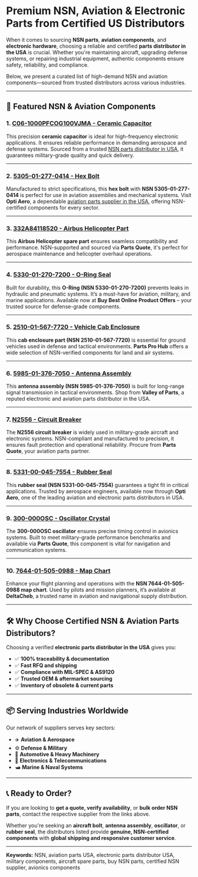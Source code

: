 # Premium NSN, Aviation & Electronic Parts from Certified US Distributors

When it comes to sourcing **NSN parts**, **aviation components**, and **electronic hardware**, choosing a reliable and certified **parts distributor in the USA** is crucial. Whether you're maintaining aircraft, upgrading defense systems, or repairing industrial equipment, authentic components ensure safety, reliability, and compliance.

Below, we present a curated list of high-demand NSN and aviation components—sourced from trusted distributors across various industries.

---

## 🔧 Featured NSN & Aviation Components

### 1. [C06-1000PFCOG100VJMA - Ceramic Capacitor](https://www.partsquote.org/C06-1000PFCOG100VJMA.html)

This precision **ceramic capacitor** is ideal for high-frequency electronic applications. It ensures reliable performance in demanding aerospace and defense systems. Sourced from a trusted [NSN parts distributor in USA](https://www.partsquote.org), it guarantees military-grade quality and quick delivery.

---

### 2. [5305-01-277-0414 - Hex Bolt](https://www.optiaero.com/5305012770414.html)

Manufactured to strict specifications, this **hex bolt** with **NSN 5305-01-277-0414** is perfect for use in aviation assemblies and mechanical systems. Visit **Opti Aero**, a dependable [aviation parts supplier in the USA](https://www.optiaero.com/), offering NSN-certified components for every sector.

---

### 3. [332A84118520 - Airbus Helicopter Part](https://www.partsquote.org/332A84118520.html)

This **Airbus Helicopter spare part** ensures seamless compatibility and performance. NSN-supported and sourced via **Parts Quote**, it's perfect for aerospace maintenance and helicopter overhaul operations.

---

### 4. [5330-01-270-7200 - O-Ring Seal](https://www.buybestonlineproductoffers.com/5330012707200.html)

Built for durability, this **O-Ring (NSN 5330-01-270-7200)** prevents leaks in hydraulic and pneumatic systems. It’s a must-have for aviation, military, and marine applications. Available now at **Buy Best Online Product Offers** – your trusted source for defense-grade components.

---

### 5. [2510-01-567-7720 - Vehicle Cab Enclosure](https://www.partsprohub.com/2510015677720.html)

This **cab enclosure part (NSN 2510-01-567-7720)** is essential for ground vehicles used in defense and tactical environments. **Parts Pro Hub** offers a wide selection of NSN-verified components for land and air systems.

---

### 6. [5985-01-376-7050 - Antenna Assembly](https://www.valleyofparts.com/5985013767050.html)

This **antenna assembly (NSN 5985-01-376-7050)** is built for long-range signal transmission in tactical environments. Shop from **Valley of Parts**, a reputed electronic and aviation parts distributor in the USA.

---

### 7. [N2556 - Circuit Breaker](https://www.partsquote.org/N2556.html)

The **N2556 circuit breaker** is widely used in military-grade aircraft and electronic systems. NSN-compliant and manufactured to precision, it ensures fault protection and operational reliability. Procure from **Parts Quote**, your aviation parts partner.

---

### 8. [5331-00-045-7554 - Rubber Seal](https://www.optiaero.com/5331000457554.html)

This **rubber seal (NSN 5331-00-045-7554)** guarantees a tight fit in critical applications. Trusted by aerospace engineers, available now through **Opti Aero**, one of the leading aviation and electronic parts distributors in USA.

---

### 9. [300-000OSC - Oscillator Crystal](https://www.partsquote.org/300-000OSC.html)

The **300-000OSC oscillator** ensures precise timing control in avionics systems. Built to meet military-grade performance benchmarks and available via **Parts Quote**, this component is vital for navigation and communication systems.

---

### 10. [7644-01-505-0988 - Map Chart](https://www.deltacheb.com/7644015050988.html)

Enhance your flight planning and operations with the **NSN 7644-01-505-0988 map chart**. Used by pilots and mission planners, it’s available at **DeltaCheb**, a trusted name in aviation and navigational supply distribution.

---

## 🛠️ Why Choose Certified NSN & Aviation Parts Distributors?

Choosing a verified **electronic parts distributor in the USA** gives you:

- ✅ **100% traceability & documentation**
- ✅ **Fast RFQ and shipping**
- ✅ **Compliance with MIL-SPEC & AS9120**
- ✅ **Trusted OEM & aftermarket sourcing**
- ✅ **Inventory of obsolete & current parts**

---

## 📦 Serving Industries Worldwide

Our network of suppliers serves key sectors:

- ✈️ **Aviation & Aerospace**
- ⚙️ **Defense & Military**
- 🚚 **Automotive & Heavy Machinery**
- 📡 **Electronics & Telecommunications**
- 🛥️ **Marine & Naval Systems**

---

## 📞 Ready to Order?

If you are looking to **get a quote, verify availability**, or **bulk order NSN parts**, contact the respective supplier from the links above.

Whether you're seeking an **aircraft bolt**, **antenna assembly**, **oscillator**, or **rubber seal**, the distributors listed provide **genuine, NSN-certified components** with **global shipping and responsive customer service**.

---

**Keywords:** NSN, aviation parts USA, electronic parts distributor USA, military components, aircraft spare parts, buy NSN parts, certified NSN supplier, avionics components

